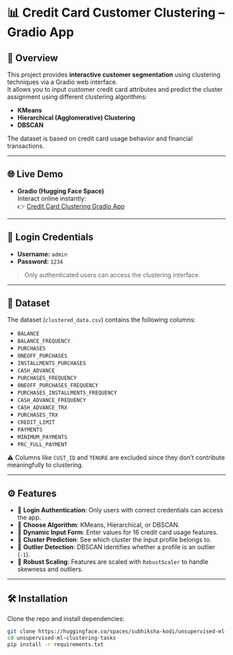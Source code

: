 # 📊 Credit Card Customer Clustering – Gradio App

## 🚀 Overview
This project provides **interactive customer segmentation** using clustering techniques via a Gradio web interface.  
It allows you to input customer credit card attributes and predict the cluster assignment using different clustering algorithms:  

- **KMeans**  
- **Hierarchical (Agglomerative) Clustering**  
- **DBSCAN**  

The dataset is based on credit card usage behavior and financial transactions.

---

## 🌐 Live Demo

- **Gradio (Hugging Face Space)**  
Interact online instantly:  
👉 [Credit Card Clustering Gradio App](https://huggingface.co/spaces/subhiksha-kodi/unsupervised-ml-clustering-tasks)

---

## 🔑 Login Credentials
- **Username:** `admin`  
- **Password:** `1234`  

> Only authenticated users can access the clustering interface.

---

## 📂 Dataset
The dataset (`clustered_data.csv`) contains the following columns:

- `BALANCE`  
- `BALANCE_FREQUENCY`  
- `PURCHASES`  
- `ONEOFF_PURCHASES`  
- `INSTALLMENTS_PURCHASES`  
- `CASH_ADVANCE`  
- `PURCHASES_FREQUENCY`  
- `ONEOFF_PURCHASES_FREQUENCY`  
- `PURCHASES_INSTALLMENTS_FREQUENCY`  
- `CASH_ADVANCE_FREQUENCY`  
- `CASH_ADVANCE_TRX`  
- `PURCHASES_TRX`  
- `CREDIT_LIMIT`  
- `PAYMENTS`  
- `MINIMUM_PAYMENTS`  
- `PRC_FULL_PAYMENT`  

⚠️ Columns like `CUST_ID` and `TENURE` are excluded since they don’t contribute meaningfully to clustering.

---

## ⚙️ Features
- 🔹 **Login Authentication**: Only users with correct credentials can access the app.  
- 🔹 **Choose Algorithm**: KMeans, Hierarchical, or DBSCAN.  
- 🔹 **Dynamic Input Form**: Enter values for 16 credit card usage features.  
- 🔹 **Cluster Prediction**: See which cluster the input profile belongs to.  
- 🔹 **Outlier Detection**: DBSCAN identifies whether a profile is an outlier (`-1`).  
- 🔹 **Robust Scaling**: Features are scaled with `RobustScaler` to handle skewness and outliers.  

---

## 🛠️ Installation
Clone the repo and install dependencies:

```bash
git clone https://huggingface.co/spaces/subhiksha-kodi/unsupervised-ml-clustering-tasks
cd unsupervised-ml-clustering-tasks
pip install -r requirements.txt
